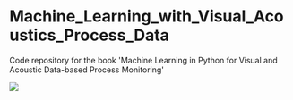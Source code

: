 # Machine_Learning_with_Visual_Acoustics_Process_Data

Code repository for the book 'Machine Learning in Python for Visual and Acoustic Data-based Process Monitoring'

![](/CoverPage.JPG)
